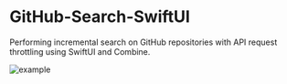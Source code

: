 # GitHub-Search-SwiftUI

Performing incremental search on GitHub repositories with API request throttling using SwiftUI and Combine.

![example](https://user-images.githubusercontent.com/4961474/126856183-772c48e7-6e02-46be-aba3-9c4f66411c7d.png)

